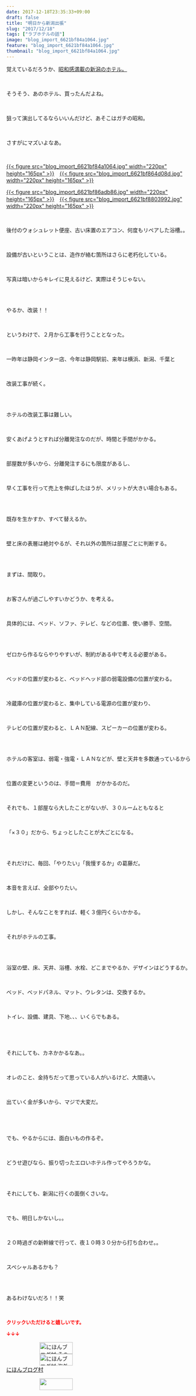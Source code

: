 ```yaml
---
date: 2017-12-18T23:35:33+09:00
draft: false
title: "明日から新潟出張"
slug: "2017/12/18"
tags: ["ラブホテルの話"]
image: "blog_import_6621bf84a1064.jpg"
feature: "blog_import_6621bf84a1064.jpg"
thumbnail: "blog_import_6621bf84a1064.jpg"
---
```

<p>覚えているだろうか、<a href="entry-12265036586.html" target="_blank">昭和感満載の新潟のホテル。</a></p><p> </p><p>そうそう、あのホテル、買ったんだよね。</p><p> </p><p>狙って演出してるならいいんだけど、あそこはガチの昭和。</p><p> </p><p>さすがにマズいよなあ。</p><p> </p><p><a href="blog_import_6621bf84a1064.jpg">{{< figure src="blog_import_6621bf84a1064.jpg" width="220px" height="165px" >}}</a>　<a href="blog_import_6621bf864d08d.jpg">{{< figure src="blog_import_6621bf864d08d.jpg" width="220px" height="165px" >}}</a></p><p><a href="blog_import_6621bf86adb86.jpg">{{< figure src="blog_import_6621bf86adb86.jpg" width="220px" height="165px" >}}</a>　<a href="blog_import_6621bf8803992.jpg">{{< figure src="blog_import_6621bf8803992.jpg" width="220px" height="165px" >}}</a></p><p> </p><p>後付のウォシュレット便座、古い床置のエアコン、何度もリペアした浴槽。。</p><p> </p><p>設備が古いということは、造作が絡む箇所はさらに老朽化している。</p><p> </p><p>写真は暗いからキレイに見えるけど、実際はそうじゃない。</p><p> </p><p><br/>やるか、改装！！</p><p> </p><p>というわけで、２月から工事を行うこととなった。</p><p> </p><p>一昨年は静岡インター店、今年は静岡駅前、来年は横浜、新潟、千葉と</p><p> </p><p>改装工事が続く。</p><p> </p><p><br/>ホテルの改装工事は難しい。</p><p> </p><p>安くあげようとすれば分離発注なのだが、時間と手間がかかる。</p><p> </p><p>部屋数が多いから、分離発注するにも限度があるし、</p><p> </p><p>早く工事を行って売上を伸ばしたほうが、メリットが大きい場合もある。</p><p> </p><p><br/>既存を生かすか、すべて替えるか。</p><p> </p><p>壁と床の表層は絶対やるが、それ以外の箇所は部屋ごとに判断する。</p><p> </p><p><br/>まずは、間取り。</p><p> </p><p>お客さんが過ごしやすいかどうか、を考える。</p><p> </p><p>具体的には、ベッド、ソファ、テレビ、などの位置、使い勝手、空間。</p><p> </p><p><br/>ゼロから作るならやりやすいが、制約がある中で考える必要がある。</p><p> </p><p>ベッドの位置が変わると、ベッドヘッド部の弱電設備の位置が変わる。</p><p> </p><p>冷蔵庫の位置が変わると、集中している電源の位置が変わり、</p><p> </p><p>テレビの位置が変わると、ＬＡＮ配線、スピーカーの位置が変わる。</p><p> </p><p><br/>ホテルの客室は、弱電・強電・ＬＡＮなどが、壁と天井を多数通っているから</p><p> </p><p>位置の変更というのは、手間＝費用　がかかるのだ。</p><p> </p><p>それでも、１部屋なら大したことがないが、３０ルームともなると</p><p> </p><p>「×３０」だから、ちょっとしたことが大ごとになる。</p><p> </p><p><br/>それだけに、毎回、「やりたい」「我慢するか」の葛藤だ。</p><p> </p><p>本音を言えば、全部やりたい。</p><p> </p><p>しかし、そんなことをすれば、軽く３億円くらいかかる。</p><p> </p><p>それがホテルの工事。</p><p> </p><p><br/>浴室の壁、床、天井、浴槽、水栓、どこまでやるか、デザインはどうするか。</p><p> </p><p>ベッド、ベッドパネル、マット、ウレタンは、交換するか。</p><p> </p><p>トイレ、設備、建具、下地、、、いくらでもある。</p><p> </p><p> </p><p>それにしても、カネかかるなあ。。</p><p> </p><p>オレのこと、金持ちだって思っている人がいるけど、大間違い。</p><p> </p><p>出ていく金が多いから、マジで大変だ。</p><p> </p><p> </p><p>でも、やるからには、面白いもの作るぞ。</p><p> </p><p>どうせ遊びなら、振り切ったエロいホテル作ってやろうかな。</p><p> </p><p><br/>それにしても、新潟に行くの面倒くさいな。</p><p> </p><p>でも、明日しかないし。。</p><p> </p><p>２０時過ぎの新幹線で行って、夜１０時３０分から打ち合わせ。。</p><p> </p><p>スペシャルあるかも？</p><p> </p><p><br/>あるわけないだろ！！笑</p><p> </p><p><font color="#ff0000" size="2"><strong>クリックいただけると嬉しいです。</strong></font></p><p><font color="#ff0000" size="2"><strong>↓↓↓</strong></font></p><p><a href="ranking.html?p_cid=01260127" id="&amp;blogmura_banner" target="_blank"><img alt="にほんブログ村 その他生活ブログ 不動産投資へ" border="0" height="31" src="data:image/svg+xml;charset=utf-8,%3Csvg%20xmlns%3D%22http%3A%2F%2Fwww.w3.org%2F2000%2Fsvg%22%20title%3D%22Placeholder%20for%20Images%22%20role%3D%22presentation%22%20viewBox%3D%220%200%2088%2031%22%20%2F%3E" width="88" data-src="https://img-proxy.blog-video.jp/images?url=http%3A%2F%2Flife.blogmura.com%2Fhudousantoushi%2Fimg%2Fhudousantoushi88_31.gif" style="aspect-ratio: auto 88 / 31;"/><noscript><img alt="にほんブログ村 その他生活ブログ 不動産投資へ" border="0" height="31" src="https://img-proxy.blog-video.jp/images?url=http%3A%2F%2Flife.blogmura.com%2Fhudousantoushi%2Fimg%2Fhudousantoushi88_31.gif" width="88"></noscript></a><br/><a href="ranking.html?p_cid=01260127" target="_blank"><img alt="にほんブログ村 海外生活ブログ バリ島情報へ" border="0" height="31" src="data:image/svg+xml;charset=utf-8,%3Csvg%20xmlns%3D%22http%3A%2F%2Fwww.w3.org%2F2000%2Fsvg%22%20title%3D%22Placeholder%20for%20Images%22%20role%3D%22presentation%22%20viewBox%3D%220%200%2088%2031%22%20%2F%3E" width="88" data-src="https://img-proxy.blog-video.jp/images?url=http%3A%2F%2Foverseas.blogmura.com%2Fbali%2Fimg%2Fbali88_31.gif" style="aspect-ratio: auto 88 / 31;"/><noscript><img alt="にほんブログ村 海外生活ブログ バリ島情報へ" border="0" height="31" src="https://img-proxy.blog-video.jp/images?url=http%3A%2F%2Foverseas.blogmura.com%2Fbali%2Fimg%2Fbali88_31.gif" width="88"></noscript></a><br/><a href="ranking.html?p_cid=01260127" target="_blank">にほんブログ村</a></p><p><a href="link.php?1804582" title="人気ブログランキングへ"><img border="0" height="31" src="data:image/svg+xml;charset=utf-8,%3Csvg%20xmlns%3D%22http%3A%2F%2Fwww.w3.org%2F2000%2Fsvg%22%20title%3D%22Placeholder%20for%20Images%22%20role%3D%22presentation%22%20viewBox%3D%220%200%2088%2031%22%20%2F%3E" width="88" data-src="https://blog.with2.net/img/banner/banner_22.gif" style="aspect-ratio: auto 88 / 31;"/><noscript><img border="0" height="31" src="https://blog.with2.net/img/banner/banner_22.gif" width="88"></noscript></a></p>

